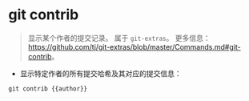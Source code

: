 # git contrib

> 显示某个作者的提交记录。
> 属于 `git-extras`。
> 更多信息：<https://github.com/tj/git-extras/blob/master/Commands.md#git-contrib>。

- 显示特定作者的所有提交哈希及其对应的提交信息：

`git contrib {{author}}`